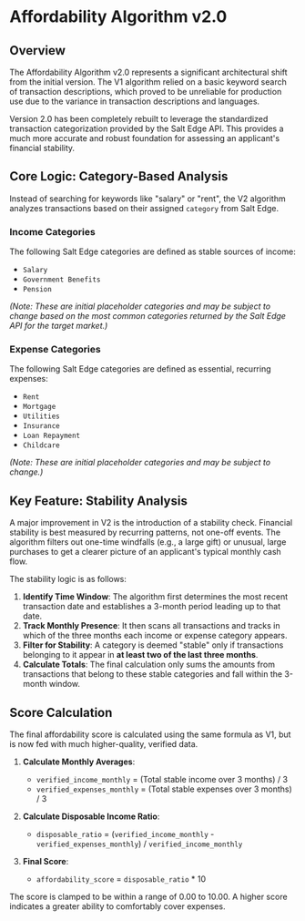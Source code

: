 # Affordability Algorithm v2.0

## Overview

The Affordability Algorithm v2.0 represents a significant architectural shift from the initial version. The V1 algorithm relied on a basic keyword search of transaction descriptions, which proved to be unreliable for production use due to the variance in transaction descriptions and languages.

Version 2.0 has been completely rebuilt to leverage the standardized transaction categorization provided by the Salt Edge API. This provides a much more accurate and robust foundation for assessing an applicant's financial stability.

## Core Logic: Category-Based Analysis

Instead of searching for keywords like "salary" or "rent", the V2 algorithm analyzes transactions based on their assigned `category` from Salt Edge.

### Income Categories

The following Salt Edge categories are defined as stable sources of income:

- `Salary`
- `Government Benefits`
- `Pension`

*(Note: These are initial placeholder categories and may be subject to change based on the most common categories returned by the Salt Edge API for the target market.)*

### Expense Categories

The following Salt Edge categories are defined as essential, recurring expenses:

- `Rent`
- `Mortgage`
- `Utilities`
- `Insurance`
- `Loan Repayment`
- `Childcare`

*(Note: These are initial placeholder categories and may be subject to change.)*

## Key Feature: Stability Analysis

A major improvement in V2 is the introduction of a stability check. Financial stability is best measured by recurring patterns, not one-off events. The algorithm filters out one-time windfalls (e.g., a large gift) or unusual, large purchases to get a clearer picture of an applicant's typical monthly cash flow.

The stability logic is as follows:
1.  **Identify Time Window**: The algorithm first determines the most recent transaction date and establishes a 3-month period leading up to that date.
2.  **Track Monthly Presence**: It then scans all transactions and tracks in which of the three months each income or expense category appears.
3.  **Filter for Stability**: A category is deemed "stable" only if transactions belonging to it appear in **at least two of the last three months**.
4.  **Calculate Totals**: The final calculation only sums the amounts from transactions that belong to these stable categories and fall within the 3-month window.

## Score Calculation

The final affordability score is calculated using the same formula as V1, but is now fed with much higher-quality, verified data.

1.  **Calculate Monthly Averages**:
    - `verified_income_monthly` = (Total stable income over 3 months) / 3
    - `verified_expenses_monthly` = (Total stable expenses over 3 months) / 3

2.  **Calculate Disposable Income Ratio**:
    - `disposable_ratio` = (`verified_income_monthly` - `verified_expenses_monthly`) / `verified_income_monthly`

3.  **Final Score**:
    - `affordability_score` = `disposable_ratio` * 10

The score is clamped to be within a range of 0.00 to 10.00. A higher score indicates a greater ability to comfortably cover expenses.
